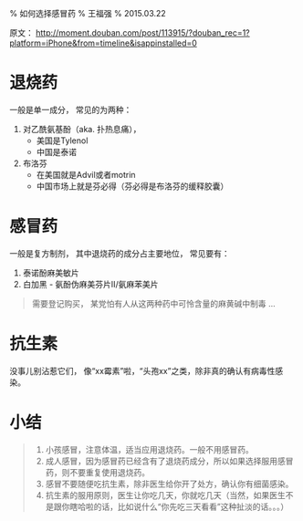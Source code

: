 % 如何选择感冒药
% 王福强
% 2015.03.22

原文： <http://moment.douban.com/post/113915/?douban_rec=1?platform=iPhone&from=timeline&isappinstalled=0>



# 退烧药

一般是单一成分， 常见的为两种：

1. 对乙酰氨基酚（aka. 扑热息痛）， 
    - 美国是Tylenol
    - 中国是泰诺
2. 布洛芬
    - 在美国就是Advil或者motrin
    - 中国市场上就是芬必得（芬必得是布洛芬的缓释胶囊）

# 感冒药

一般是复方制剂， 其中退烧药的成分占主要地位， 常见要有：

1. 泰诺酚麻美敏片
2. 白加黑 - 氨酚伪麻美芬片II/氨麻苯美片

> 需要登记购买， 某党怕有人从这两种药中可怜含量的麻黄碱中制毒 ...



# 抗生素

没事儿别沾惹它们， 像“xx霉素”啦，“头孢xx”之类，除非真的确认有病毒性感染。

# 小结

> 1. 小孩感冒，注意体温，适当应用退烧药。一般不用感冒药。
> 2. 成人感冒，因为感冒药已经含有了退烧药成分，所以如果选择服用感冒药，则不要重复使用退烧药。
> 3. 感冒不要随便吃抗生素，除非医生给你开了处方，确认你有细菌感染。
> 4. 抗生素的服用原则，医生让你吃几天，你就吃几天（当然，如果医生不是跟你瞎哈啦的话，比如说什么“你先吃三天看看”这种扯淡的话。。。）

